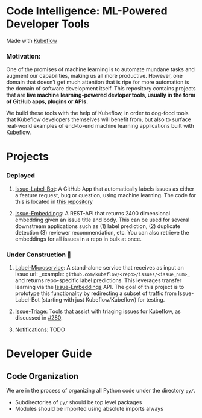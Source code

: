 # Code Intelligence: ML-Powered Developer Tools
Made with [Kubeflow](https://www.kubeflow.org/)

### **Motivation:**
One of the promises of machine learning is to automate mundane tasks and augment our capabilities, making us all more productive.  However, one domain that doesn’t get much attention that is ripe for more automation is the domain of software development itself.  This repository contains projects that are **live machine learning-powered devloper tools, usually in the form of GitHub apps, plugins or APIs.**  

We build these tools with the help of Kubeflow, in order to dog-food tools that Kubeflow developers themselves will benefit from, but also to surface real-world examples of end-to-end machine learning applications built with Kubeflow.

# Projects

### Deployed

1. [Issue-Label-Bot](https://github.com/marketplace/issue-label-bot): A GitHub App that automatically labels issues as either a feature request, bug or question, using machine learning.  The code for this is located in [this repository](https://github.com/machine-learning-apps/Issue-Label-Bot)

2. [Issue-Embeddings](/Issue-Embeddings): A REST-API that returns 2400 dimensional embedding given an issue title and body.  This can be used for several downstream applications such as (1) label prediction, (2) duplicate detection (3) reviewer recommendation, etc.  You can also retrieve the embeddings for all issues in a repo in bulk at once.

### Under Construction :construction:

1. [Label-Microservice](/Label-Microservice): A stand-alone service that receives as input an issue url: _example: `github.com/kubeflow/<repo>/issues/<issue_num>_` and returns repo-specific label predictions.  This leverages transfer learning via the [Issue-Embeddings](/Issue-Embeddings) API.  The goal of this project is to prototype this functionality by redirecting a subset of traffic from Issue-Label-Bot (starting with just Kubeflow/Kubeflow) for testing.

2. [Issue-Triage](/Issue-Triage): Tools that assist with triaging issues for Kubeflow, as discussed in [#280](https://github.com/kubeflow/community/issues/280).  

3. [Notifications](/Notifications): TODO

# Developer Guide

## Code Organization

We are in the process of organizing all Python code under the directory `py/`. 

* Subdirectories of `py/` should be top level packages
* Modules should be imported using absolute imports always
